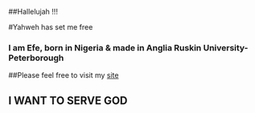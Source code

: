 ##Hallelujah !!! 

#Yahweh has set me free

### I am Efe, born in Nigeria & made in Anglia Ruskin University-Peterborough

##Please feel free to visit my [site](www.youtube.com)

## I WANT TO SERVE GOD
